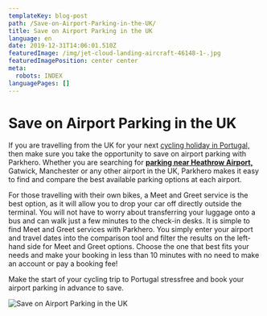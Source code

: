 ```yaml
---
templateKey: blog-post
path: /Save-on-Airport-Parking-in-the-UK/
title: Save on Airport Parking in the UK
language: en
date: 2019-12-31T14:06:01.510Z
featuredImage: /img/jet-cloud-landing-aircraft-46148-1-.jpg
featuredImagePosition: center center
meta:
  robots: INDEX
languagePages: []
---
```

# Save on Airport Parking in the UK

If you are travelling from the UK for your next [cycling holiday in Portugal,](https://topbiketoursportugal.com/bike-tours-in-portugal/) then make sure you take the opportunity to save on airport parking with Parkhero. Whether you are searching for [**parking near Heathrow Airport,**](https://www.parkhero.co.uk/heathrow-parking) Gatwick, Manchester or any other airport in the UK, Parkhero makes it easy to find and compare the best available parking options at each airport. 

For those travelling with their own bikes, a Meet and Greet service is the best option, as it will allow you to drop your car off directly outside the terminal. You will not have to worry about transferring your luggage onto a bus and can walk just a few minutes to the check-in desks. It is simple to find Meet and Greet services with Parkhero. You simply enter your airport and travel dates into the comparison tool and filter the results on the left-hand side for Meet and Greet options. Choose the one that best fits your needs and make your booking in less than 10 minutes with no need to make an account or pay a booking fee!

Make the start of your cycling trip to Portugal stressfree and book your airport parking in advance to save.

![Save on Airport Parking in the UK](/img/bigplane.png "Save on Airport Parking in the UK")
